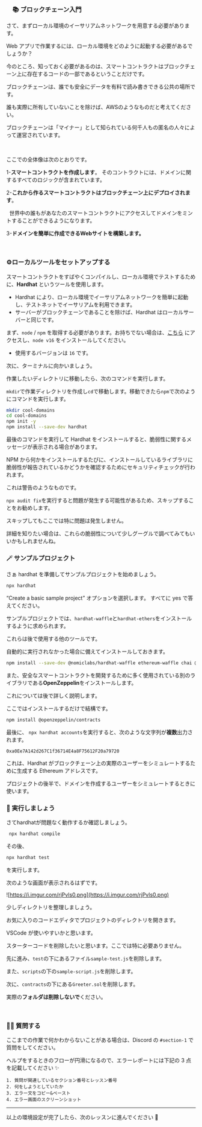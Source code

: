 ### 　**📚 ブロックチェーン入門**

さて、まずローカル環境のイーサリアムネットワークを用意する必要があります。

Web アプリで作業するには、ローカル環境をどのように起動する必要があるでしょうか？

今のところ、知っておく必要があるのは、スマートコントラクトはブロックチェーン上に存在するコードの一部であるということだけです。

ブロックチェーンは、誰でも安全にデータを有料で読み書きできる公共の場所です。

誰も実際に所有していないことを除けば、AWSのようなものだと考えてください。

ブロックチェーンは「マイナー」として知られている何千人もの匿名の人々によって運営されています。

<br>

ここでの全体像は次のとおりです。

1-**スマートコントラクトを作成します**。
そのコントラクトには、ドメインに関するすべてのロジックが含まれています。

2-**これから作るスマートコントラクトはブロックチェーン上にデプロイされます**。

&nbsp; 世界中の誰もがあなたのスマートコントラクトにアクセスしてドメインをミントすることができるようになります。

3-**ドメインを簡単に作成できるWebサイトを構築します。**

<br/>

### **⚙️**ローカルツールをセットアップする

スマートコントラクトをすばやくコンパイルし、ローカル環境でテストするために、**Hardhat** というツールを使用します。

- Hardhat により、ローカル環境でイーサリアムネットワークを簡単に起動し、テストネットでイーサリアムを利用できます。
- サーバーがブロックチェーンであることを除けば、Hardhat はローカルサーバーと同じです。

まず、`node` / `npm` を取得する必要があります。お持ちでない場合は、[こちら](https://hardhat.org/tutorial/setting-up-the-environment.html) にアクセスし、`node v16` をインストールしてください。

- 使用するバージョンは `16` です。

次に、ターミナルに向かいましょう。

作業したいディレクトリに移動したら、次のコマンドを実行します。


`mkdir`で作業ディレクトリを作成し`cd`で移動します。移動できたら`npm`で次のようにコマンドを実行します。

```bash
mkdir cool-domains
cd cool-domains
npm init -y
npm install --save-dev hardhat
```

最後のコマンドを実行して Hardhat をインストールすると、脆弱性に関するメッセージが表示される場合があります。

NPM から何かをインストールするたびに、インストールしているライブラリに脆弱性が報告されているかどうかを確認するためにセキュリティチェックが行われます。

これは警告のようなものです。

`npx audit fix`を実行すると問題が発生する可能性があるため、スキップすることをお勧めします。

スキップしてもここでは特に問題は発生しません。

詳細を知りたい場合は、これらの脆弱性について少しグーグルで調べてみてもいいかもしれませんね。

### 🪄 サンプルプロジェクト

さぁ hardhat を準備してサンプルプロジェクトを始めましょう。

```bash
npx hardhat
```

“Create a basic sample project” オプションを選択します。 すべてに yes で答えてください。

サンプルプロジェクトでは、`hardhat-waffle`と`hardhat-ethers`をインストールするように求められます。

これらは後で使用する他のツールです。

自動的に実行されなかった場合に備えてインストールしておきます。

```bash
npm install --save-dev @nomiclabs/hardhat-waffle ethereum-waffle chai @nomiclabs/hardhat-ethers ethers
```

また、安全なスマートコントラクトを開発するために多く使用されている別のライブラリである**OpenZeppelin**をインストールします。

これについては後で詳しく説明します。

ここではインストールするだけで結構です。

```bash
npm install @openzeppelin/contracts
```

最後に、 `npx hardhat accounts`を実行すると、次のような文字列が**複数**出力されます。

`0xa0Ee7A142d267C1f36714E4a8F75612F20a79720`


これは、Hardhat がブロックチェーン上の実際のユーザーをシミュレートするために生成する Ethereum アドレスです。

プロジェクトの後半で、ドメインを作成するユーザーをシミュレートするときに使います。

### **🌟 実行しましょう**

さてhardhatが問題なく動作するか確認しましょう。

```bash
 npx hardhat compile
```

その後、

```bash
npx hardhat test
```

を実行します。

次のような画面が表示されるはずです。

![https://i.imgur.com/rjPvls0.png](https://i.imgur.com/rjPvls0.png)


少しディレクトリを整理しましょう。

お気に入りのコードエディタでプロジェクトのディレクトリを開きます。

VSCode が使いやすいかと思います。

スターターコードを削除したいと思います。ここでは特に必要ありません。

先に進み、`test`の下にあるファイル`sample-test.js`を削除します。

また、`scripts`の下の`sample-script.js`を削除します。

次に、`contracts`の下にある`Greeter.sol`を削除します。

実際の**フォルダは削除しないで**ください。

<br/>

### 🙋‍♂️ 質問する

ここまでの作業で何かわからないことがある場合は、Discord の `#section-1` で質問をしてください。

ヘルプをするときのフローが円滑になるので、エラーレポートには下記の 3 点を記載してください ✨

```
1. 質問が関連しているセクション番号とレッスン番号
2. 何をしようとしていたか
3. エラー文をコピー&ペースト
4. エラー画面のスクリーンショット
```

---

以上の環境設定が完了したら、次のレッスンに進んでください 🎉
